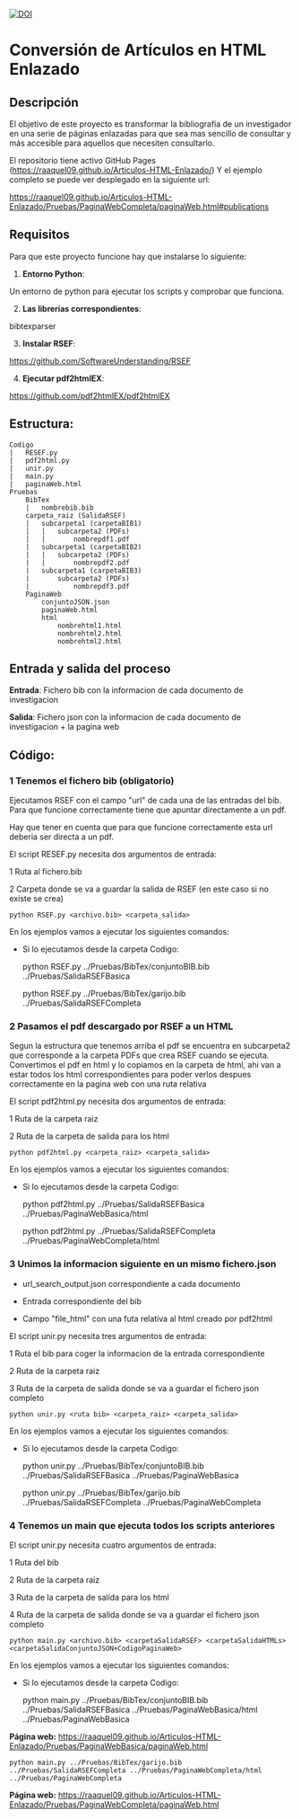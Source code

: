 [![DOI](https://zenodo.org/badge/DOI/10.5281/zenodo.15390107.svg)](https://doi.org/10.5281/zenodo.15390107)

# Conversión de Artículos en HTML Enlazado


## Descripción

El objetivo de este proyecto es transformar la bibliografía de un investigador en una serie de páginas enlazadas para que sea mas sencillo de consultar y más accesible para aquellos que necesiten consultarlo.

El repositorio tiene activo GitHub Pages (https://raaquel09.github.io/Articulos-HTML-Enlazado/) Y el ejemplo completo se puede ver desplegado en la siguiente url:

https://raaquel09.github.io/Articulos-HTML-Enlazado/Pruebas/PaginaWebCompleta/paginaWeb.html#publications

## Requisitos

Para que este proyecto funcione hay que instalarse lo siguiente:

1. **Entorno Python**:

 Un entorno de python para ejecutar los scripts y comprobar que funciona.

2. **Las librerías correspondientes**:

 bibtexparser

3. **Instalar RSEF**:

 https://github.com/SoftwareUnderstanding/RSEF 

4. **Ejecutar pdf2htmlEX**:

 https://github.com/pdf2htmlEX/pdf2htmlEX


## Estructura:

	Codigo
	|	RESEF.py
	|	pdf2html.py
	|	unir.py
	|	main.py
	|	paginaWeb.html
	Pruebas
		BibTex
		|	nombrebib.bib 
		carpeta_raiz (SalidaRSEF)
		|	subcarpeta1 (carpetaBIB1)
		|	|	subcarpeta2 (PDFs)
		|	|		nombrepdf1.pdf
		|	subcarpeta1 (carpetaBIB2)
		|	|	subcarpeta2 (PDFs)
		|	|		nombrepdf2.pdf
		|	subcarpeta1 (carpetaBIB3)
		|		subcarpeta2 (PDFs)
		|			nombrepdf3.pdf
		PaginaWeb 
			conjuntoJSON.json
			paginaWeb.html
			html
				nombrehtml1.html
				nombrehtml2.html
				nombrehtml2.html


## Entrada y salida del proceso

**Entrada**: Fichero bib con la informacion de cada documento de investigacion

**Salida**: Fichero json con la informacion de cada documento de investigacion + la pagina web


## Código:

### 1 Tenemos el fichero bib (obligatorio)

Ejecutamos RSEF con el campo "url" de cada una de las entradas del bib. Para que funcione correctamente tiene que apuntar directamente a un pdf.

Hay que tener en cuenta que para que funcione correctamente esta url deberia ser directa a un pdf.

El script RESEF.py necesita dos argumentos de entrada:

 1 Ruta al fichero.bib
 
 2 Carpeta donde se va a guardar la salida de RSEF (en este caso si no existe se crea)
 
	python RSEF.py <archivo.bib> <carpeta_salida>
	
En los ejemplos vamos a ejecutar los siguientes comandos:

- Si lo ejecutamos desde la carpeta Codigo:
	
	python RSEF.py ../Pruebas/BibTex/conjuntoBIB.bib ../Pruebas/SalidaRSEFBasica
		
	python RSEF.py ../Pruebas/BibTex/garijo.bib ../Pruebas/SalidaRSEFCompleta
	
### 2 Pasamos el pdf descargado por RSEF a un HTML

Segun la estructura que tenemos arriba el pdf se encuentra en subcarpeta2 que corresponde a la carpeta PDFs que crea RSEF cuando se ejecuta.
Convertimos el pdf en html y lo copiamos en la carpeta de html, ahi van a estar todos los html correspondientes para poder verlos despues correctamente en la pagina web con una ruta relativa

El script pdf2html.py necesita dos argumentos de entrada:

 1 Ruta de la carpeta raiz 
 
 2 Ruta de la carpeta de salida para los html
 
	python pdf2html.py <carpeta_raiz> <carpeta_salida>
	
En los ejemplos vamos a ejecutar los siguientes comandos:

- Si lo ejecutamos desde la carpeta Codigo:
	
	python pdf2html.py ../Pruebas/SalidaRSEFBasica ../Pruebas/PaginaWebBasica/html
		
	python pdf2html.py ../Pruebas/SalidaRSEFCompleta ../Pruebas/PaginaWebCompleta/html
	
### 3 Unimos la informacion siguiente en un mismo fichero.json

- url_search_output.json correspondiente a cada documento

- Entrada correspondiente del bib

- Campo "file_html" con una futa relativa al html creado por pdf2html


El script unir.py necesita tres argumentos de entrada:

 1 Ruta el bib para coger la informacion de la entrada correspondiente
 
 2 Ruta de la carpeta raiz 
 
 3 Ruta de la carpeta de salida donde se va a guardar el fichero json completo 

	python unir.py <ruta bib> <carpeta_raiz> <carpeta_salida>
	
En los ejemplos vamos a ejecutar los siguientes comandos:

- Si lo ejecutamos desde la carpeta Codigo:

	python unir.py ../Pruebas/BibTex/conjuntoBIB.bib ../Pruebas/SalidaRSEFBasica ../Pruebas/PaginaWebBasica
		
	python unir.py ../Pruebas/BibTex/garijo.bib ../Pruebas/SalidaRSEFCompleta ../Pruebas/PaginaWebCompleta
	
### 4 Tenemos un main que ejecuta todos los scripts anteriores

El script unir.py necesita cuatro argumentos de entrada:

 1 Ruta del bib 
 
 2 Ruta de la carpeta raiz 
 
 3 Ruta de la carpeta de salida para los html
 
 4 Ruta de la carpeta de salida donde se va a guardar el fichero json completo
 
	python main.py <archivo.bib> <carpetaSalidaRSEF> <carpetaSalidaHTMLs> <carpetaSalidaConjuntoJSON+CodigoPaginaWeb>

En los ejemplos vamos a ejecutar los siguientes comandos:

- Si lo ejecutamos desde la carpeta Codigo:
	
	python main.py ../Pruebas/BibTex/conjuntoBIB.bib ../Pruebas/SalidaRSEFBasica ../Pruebas/PaginaWebBasica/html ../Pruebas/PaginaWebBasica

**Página web:** https://raaquel09.github.io/Articulos-HTML-Enlazado/Pruebas/PaginaWebBasica/paginaWeb.html
		
	python main.py ../Pruebas/BibTex/garijo.bib ../Pruebas/SalidaRSEFCompleta ../Pruebas/PaginaWebCompleta/html ../Pruebas/PaginaWebCompleta

 **Página web:** https://raaquel09.github.io/Articulos-HTML-Enlazado/Pruebas/PaginaWebCompleta/paginaWeb.html
